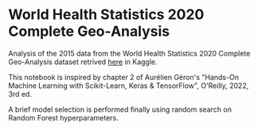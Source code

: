 # World Health Statistics 2020 Complete Geo-Analysis

Analysis of the 2015 data from the World Health Statistics 2020 Complete Geo-Analysis dataset retrived [here](https://www.kaggle.com/datasets/utkarshxy/who-worldhealth-statistics-2020-complete) in Kaggle.

This notebook is inspired by chapter 2 of Aurélien Géron's "Hands-On Machine Learning with Scikit-Learn, Keras & TensorFlow", O'Reilly, 2022, 3rd ed.

A brief model selection is performed finally using random search on Random Forest hyperparameters.
